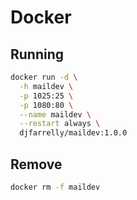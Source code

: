 # Docker

## Running

```sh
docker run -d \
  -h maildev \
  -p 1025:25 \
  -p 1080:80 \
  --name maildev \
  --restart always \
  djfarrelly/maildev:1.0.0
```

## Remove

```sh
docker rm -f maildev
```
